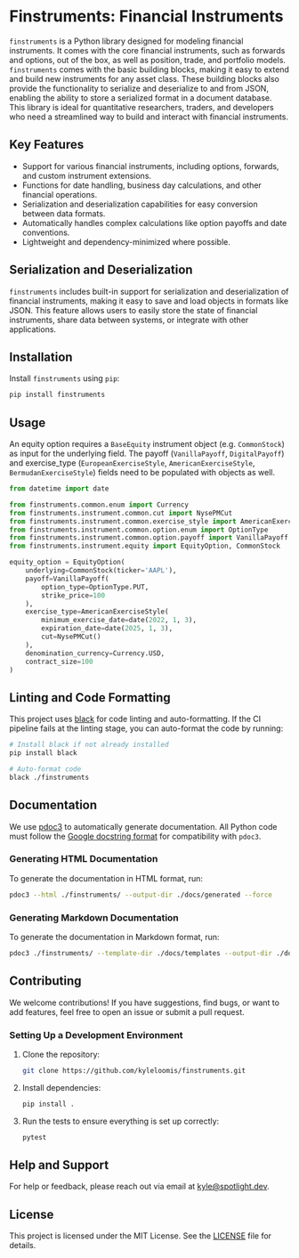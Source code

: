 # Finstruments: Financial Instruments

`finstruments` is a Python library designed for modeling financial instruments. It comes with the core financial
instruments, such as forwards and options, out of the box, as well as position, trade, and portfolio models.
`finstruments` comes with the basic building blocks, making it easy to extend and build new instruments for any asset
class. These building blocks also provide the functionality to serialize and deserialize to and from JSON, enabling the
ability to store a serialized format in a document database. This library is ideal for quantitative researchers,
traders, and developers who need a streamlined way to build and interact with financial instruments.

## Key Features

- Support for various financial instruments, including options, forwards, and custom instrument extensions.
- Functions for date handling, business day calculations, and other financial operations.
- Serialization and deserialization capabilities for easy conversion between data formats.
- Automatically handles complex calculations like option payoffs and date conventions.
- Lightweight and dependency-minimized where possible.

## Serialization and Deserialization

`finstruments` includes built-in support for serialization and deserialization of financial instruments, making it easy
to save and load objects in formats like JSON. This feature allows users to easily store the state of financial
instruments, share data between systems, or integrate with other applications.

## Installation

Install `finstruments` using `pip`:

```bash
pip install finstruments
```

## Usage

An equity option requires a `BaseEquity` instrument object (e.g. `CommonStock`) as input for the underlying field. The
payoff (`VanillaPayoff`, `DigitalPayoff`) and exercise_type (`EuropeanExerciseStyle`, `AmericanExerciseStyle`,
`BermudanExerciseStyle`) fields need to be populated with objects as well.

```python
from datetime import date

from finstruments.common.enum import Currency
from finstruments.instrument.common.cut import NysePMCut
from finstruments.instrument.common.exercise_style import AmericanExerciseStyle
from finstruments.instrument.common.option.enum import OptionType
from finstruments.instrument.common.option.payoff import VanillaPayoff
from finstruments.instrument.equity import EquityOption, CommonStock

equity_option = EquityOption(
    underlying=CommonStock(ticker='AAPL'),
    payoff=VanillaPayoff(
        option_type=OptionType.PUT,
        strike_price=100
    ),
    exercise_type=AmericanExerciseStyle(
        minimum_exercise_date=date(2022, 1, 3),
        expiration_date=date(2025, 1, 3),
        cut=NysePMCut()
    ),
    denomination_currency=Currency.USD,
    contract_size=100
)
```

## Linting and Code Formatting

This project uses [black](https://github.com/psf/black) for code linting and auto-formatting. If the CI pipeline fails
at the linting stage, you can auto-format the code by running:

```bash
# Install black if not already installed
pip install black

# Auto-format code
black ./finstruments
```

## Documentation

We use [pdoc3](https://pdoc3.github.io/pdoc/) to automatically generate documentation. All Python code must follow
the [Google docstring format](https://sphinxcontrib-napoleon.readthedocs.io/en/latest/example_google.html) for
compatibility with `pdoc3`.

### Generating HTML Documentation

To generate the documentation in HTML format, run:

```bash
pdoc3 --html ./finstruments/ --output-dir ./docs/generated --force
```

### Generating Markdown Documentation

To generate the documentation in Markdown format, run:

```bash
pdoc3 ./finstruments/ --template-dir ./docs/templates --output-dir ./docs/md --force --config='docformat="google"'
```

## Contributing

We welcome contributions! If you have suggestions, find bugs, or want to add features, feel free to open an issue or
submit a pull request.

### Setting Up a Development Environment

1. Clone the repository:
   ```bash
   git clone https://github.com/kyleloomis/finstruments.git
   ```

2. Install dependencies:
   ```bash
   pip install .
   ```

3. Run the tests to ensure everything is set up correctly:
   ```bash
   pytest
   ```

## Help and Support

For help or feedback, please reach out via email at [kyle@spotlight.dev](mailto:kyle@spotlight.dev).

## License

This project is licensed under the MIT License. See the [LICENSE](LICENSE) file for details.
